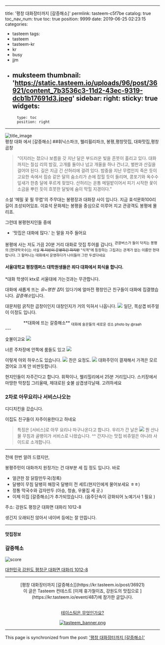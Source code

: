 
---
title: '평창 대화장터까지 [갈증해소]'
permlink: tasteem-c5f7be
catalog: true
toc_nav_num: true
toc: true
position: 9999
date: 2019-06-25 02:23:15
categories:
- tasteem
tags:
- tasteem
- tasteem-kr
- kr
- busy
- jjm
- muksteem
thumbnail: 'https://static.tasteem.io/uploads/96/post/36921/content_7b3536c3-11d2-43ec-9319-dcb1b17691d3.jpeg'
sidebar:
    right:
        sticky: true
widgets:
    -
        type: toc
        position: right
---


![title_image](https://static.tasteem.io/uploads/96/post/36921/content_7b3536c3-11d2-43ec-9319-dcb1b17691d3.jpeg)
<br/>
평창 대화 에서  [갈증해소]
##휘닉스파크, 웰리휠리파크, 봉평,평창맛집, 대화맛집,평창곱창

> “이지러는 졌으나 보름을 갓 지난 달은 부드러운 빛을 흔붓이 흘리고 있다. 대화까지는 칠십 리의 밤길, 고개를 둘이나 넘고 개울을 하나 건너고, 벌판과 산길을 걸어야 된다. 길은 지금 긴 산허리에 걸려 있다. 밤중을 지난 무렵인지 죽은 듯이 고요한 속에서 짐승 같은 달의 숨소리가 손에 잡힐 듯이 들리며, 콩포기와 옥수수 잎새가 한층 달에 푸르게 젖었다. 산허리는 온통 메밀밭이어서 피기 시작한 꽃이 소금을 뿌린 듯이 흐붓한 달빛에 숨이 막힐 지경이다.”



소설 '메밀 꽃 필 무렵'의 주무대는 봉평장과 대화장 사이 입니다. 지금  효석문화100리길이 조성되어있죠.  이효석 문화제는 봉평을 중심으로 이루어 지고 관광객도 봉평에 몰리죠.

그런데 봉평현지인들 중에
* '맛집은 대화에 많다.' 는 말을 자주 들어요

봉평에 사는 저도 가끔 20분 거리 대화로 맛집 투어를 갑니다. 
<sup>관광버스가 들이 닥치는 봉평의 [현대막국수]는 사실  ~~제 지인이 운영하긴 하지만~~  "식객"에 등장하는 그집과는 관계가 없는 이름만 현대랍니다. 그 할머니는 대화에서 운영하다가 나이들어 그만 두셨다네요</sup>

#### 서울대학교 평창캠퍼스 대학원생들은 죄다 대화에서 회식을 합니다.
*대화 학생이 ktx로 서울대에 가는것과는 무관합니다.

대화에 새롭게 뜨는 *유~명한 집*이 있다기에 얼마전 
평창인근 친구들이 대화에 집결했습니다.
*갈증해소*입니다.

대문처럼 굵직한 곱창이인지 대창인지가 거의 익혀서 나옵니다.
![](https://cdn.steemitimages.com/DQmcsyKbzcVJr5FmQtBvFDKdTzj5JjQJ4ejenEwsHZiSaoW/image.png)
일단, 목삼겹 비주얼이 이정도 입니다.
<center>**대화에 뜨는  갈증해소**
<sub>대화에  술꾼들의 새로운 성소 photo  by @raah </sub></center>
---

숯불이고요
![](https://cdn.steemitimages.com/DQmcYC6L4Miw1rzUUm2QCWE8GM7eQzHgQBXur6WPtAP2PZ5/image.png)

너른 주차장에 안쪽에 룸들도 있고
![](https://cdn.steemitimages.com/DQmVDa6sUxXhCtEUsMZg5a97YDSrHY7NKmcMZYGnURN8JoB/image.png)

이렇게 야외 하우스도 있습니다.
![](https://cdn.steemitimages.com/DQmPVSKqsSP21iwH544Loear1qa5eADbpj6pVq5Kiiy5uBL/image.png)
찬은 요정도.
![](https://cdn.steemitimages.com/DQmVFPwCv7ubyQzJQ4yMEfhMuQ8GhdDNyNQMH8YfC9EP1xn/image.png)
 대화주민이 결재해서 가격은 모르겠어요 크게 안 비싼듯합니다. 

현지인들이 자주간다고 합니다. 
휘팍이나, 웰리힐리에서 25분 거리입니다. 스키장에서 마땅한 막창집 그리울때, 
제대로된 숯불 삼겹생각날때. 고려하세요

### 2차로 아무요리나 서비스나오는

디디치킨을 갔습니다.

이집도 친구들이 자주이용한다고 하네요

> 특징은 [서비스]로 아무 요리나 마구나온다고 합니다. 
우리가 간 날은
![](https://cdn.steemitimages.com/DQmb5Wk4FPksuwpQMYXtB4eEMKkrnKKfZESHaLDADEXUggg/image.png)
뭔 산나물 무침과 골뱅이가 서비스로 나왔습니다. ^^
간지나는 맛집 비쥬얼은 아니라 사이드로 소개합니다.
---
전에 한번 알려 드렸지만,

봉평주민이 대화까지 원정가는 건 대부분  세 집 정도 입니다.
바로 
* 얼큰한 장 닭칼만두국(정록)
* 달팽이 무침 달팽히 해장국 달팽이 전 세트(현지인에게 물어보세요 ㅎㅎ)
* 정통 막국수와 감자만두 (아승, 청솔, 우물집 세 곳.)
* 이제 이집 [갈증해소]가 추가되었습니다. (음주단속이 강화되어 노예기사 1 필요 )

주소: 강원도 평창군 대화면 대화리 1012-8 

생긴지 오래되진 않아서 네이버 등에는 잘 안뜹니다.


---------------------
#### 맛집정보
### 갈증해소
![score](https://static.tasteem.io/images/steem/2Crowns.png)

[대한민국 강원도 평창군 대화면 대화리 1012-8](https://kr.tasteem.io/post/36921#map)

-----------------------------------------
<center>[평창 대화장터까지 [갈증해소]](https://kr.tasteem.io/post/36921)
<br/>이 글은 Tasteem 컨테스트
 [이제 휴가철이죠,  강원도의 맛집으로 ](https://kr.tasteem.io/event/487)에 참가한 글입니다.

<br/>[테이스팀은 무엇인가요?](https://kr.tasteem.io/about)

[![tasteem_banner.png](https://static.tasteem.io/images/tasteem_banner_v3.png)](https://kr.tasteem.io)</center>

- - -

This page is synchronized from the post: ['평창 대화장터까지 [갈증해소]'](https://steemit.com/@raah/tasteem-c5f7be)
